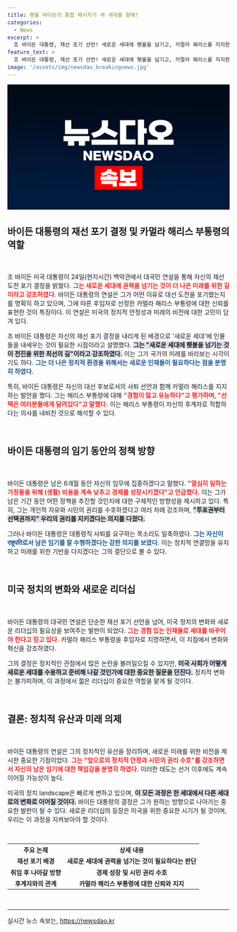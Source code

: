 ```yaml
---
title: 횃불 바이든의 통합 메시지가 새 세대를 향해!
categories:
  - News
excerpt: >
  조 바이든 대통령, 재선 포기 선언! 새로운 세대에 횃불을 넘기고, 카멀라 해리스를 지지한다. 경험 많고 유능한 그녀의 리더십을 강조하며 미래를 응원하는 바이든의 의중은? 자세한 내용은 기사에서 확인하세요!
feature_text: >
  조 바이든 대통령, 재선 포기 선언! 새로운 세대에 횃불을 넘기고, 카멀라 해리스를 지지한다. 경험 많고 유능한 그녀의 리더십을 강조하며 미래를 응원하는 바이든의 의중은? 자세한 내용은 기사에서 확인하세요!
image: '/assets/img/newsdao_breakingnews.jpg'
---
```


<p><img src="/assets/img/newsdao_breakingnews.jpg" alt="cryptoinkorea 속보" /></p>

<h2 data-ke-size="size26">바이든 대통령의 재선 포기 결정 및 카멀라 해리스 부통령의 역할</h2>

<p data-ke-size="size16">&nbsp;</p>

<p>조 바이든 미국 대통령이 24일(현지시간) 백악관에서 대국민 연설을 통해 자신의 재선 도전 포기 결정을 밝혔다. <b><span style="color: #ee2323;">그는 새로운 세대에 권력을 넘기는 것이 더 나은 미래를 위한 길이라고 강조하였다.</span></b> 바이든 대통령의 연설은 그가 어떤 이유로 대선 도전을 포기했는지를 명확히 하고 있으며, 그에 따른 후임자로 선정한 카멀라 해리스 부통령에 대한 신뢰를 표현한 것이 특징이다. 이 연설은 미국의 정치적 안정성과 미래의 비전에 대한 고민이 담겨 있다.</p>

<p>조 바이든 대통령은 자신의 재선 포기 결정을 내리게 된 배경으로 '새로운 세대'에 인물들을 내세우는 것이 필요한 시점이라고 설명했다. <b><span style="background-color: #21538527;">그는 "새로운 세대에 횃불을 넘기는 것이 전진을 위한 최선의 길"이라고 강조하였다.</span></b> 이는 그가 국가의 미래를 바라보는 시각이기도 하다. <b><span style="color: #1a5490;">그는 더 나은 정치적 환경을 위해서는 새로운 인재들이 필요하다는 점을 분명히 하였다.</span></b></p>

<p>특히, 바이든 대통령은 자신의 대선 후보로서의 사퇴 선언과 함께 카멀라 해리스를 지지하는 발언을 했다. 그는 해리스 부통령에 대해 <b><span style="color: #ee2323;">"경험이 많고 유능하다"고 평가하며, "선택은 여러분들에게 달려있다"고 말했다.</span></b> 이는 해리스 부통령이 자신의 후계자로 적합하다는 의사를 내비친 것으로 해석할 수 있다.</p>

<p data-ke-size="size16">&nbsp;</p>

<h2 data-ke-size="size26">바이든 대통령의 임기 동안의 정책 방향</h2>

<p data-ke-size="size16">&nbsp;</p>

<p>바이든 대통령은 남은 6개월 동안 자신의 임무에 집중하겠다고 말했다. <b><span style="color: #ee2323;">"열심히 일하는 가정들을 위해 (생활) 비용을 계속 낮추고 경제를 성장시키겠다"고 언급했다.</span></b> 이는 그가 남은 기간 동안 어떤 정책을 추진할 것인지에 대한 구체적인 방향성을 제시하고 있다. 특히, 그는 개인적 자유와 시민의 권리를 수호하겠다고 여러 차례 강조하며, <b><span style="background-color: #21538527;">"투표권부터 선택권까지" 우리의 권리를 지키겠다는 의지를 다졌다.</span></b></p>

<p>그러나 바이든 대통령은 대통령직 사퇴를 요구하는 목소리도 일축하였다. <b><span style="color: #1a5490;">그는 자신이 राष्ट्रपति로서 남은 임기를 잘 수행하겠다는 강한 의지를 보였다.</span></b> 이는 정치적 연결망을 유지하고 미래를 위한 기반을 다지겠다는 그의 결단으로 볼 수 있다.</p>

<p data-ke-size="size16">&nbsp;</p>

<h2 data-ke-size="size26">미국 정치의 변화와 새로운 리더십</h2>

<p data-ke-size="size16">&nbsp;</p>

<p>바이든 대통령의 대국민 연설은 단순한 재선 포기 선언을 넘어, 미국 정치의 변화와 새로운 리더십의 필요성을 보여주는 발판이 되었다. <b><span style="color: #ee2323;">그는 경험 있는 인재들로 세대를 바꾸어야 한다고 믿고 있다.</span></b> 카멀라 해리스 부통령을 후임자로 지명하면서, 이 지점에서 변화와 혁신을 강조하였다.</p>

<p>그의 결정은 정치적인 관점에서 많은 논란을 불러일으킬 수 있지만, <b><span style="background-color: #21538527;">미국 사회가 어떻게 새로운 세대를 수용하고 준비해 나갈 것인가에 대한 중요한 질문을 던진다.</span></b> 정치적 변화는 불가피하며, 이 과정에서 젊은 리더십이 중요한 역할을 맡게 될 것이다.</p>

<p data-ke-size="size16">&nbsp;</p>

<h2 data-ke-size="size26">결론: 정치적 유산과 미래 의제</h2>

<p data-ke-size="size16">&nbsp;</p>

<p>바이든 대통령의 연설은 그의 정치적인 유산을 정리하며, 새로운 미래를 위한 비전을 제시한 중요한 기점이었다. <b><span style="color: #ee2323;">그는 "앞으로의 정치적 안정과 시민의 권리 수호"를 강조하면서 자신의 남은 임기에 대한 책임감을 분명히 하였다.</span></b> 이러한 태도는 선거 이후에도 계속 이어질 가능성이 높다. </p>

<p>미국의 정치 landscape은 빠르게 변하고 있으며, <b><span style="background-color: #21538527;">이 모든 과정은 한 세대에서 다른 세대로의 변화로 이어질 것이다.</span></b> 바이든 대통령의 결정은 그가 원하는 방향으로 나아가는 중요한 발판이 될 수 있다. 새로운 리더십의 등장은 미국을 위한 중요한 시기가 될 것이며, 우리는 이 과정을 지켜보아야 할 것이다.</p>

<p data-ke-size="size16">&nbsp;</p>

<table>
  <tr>
    <th style="text-align: center; height: 17px;"><b>주요 논제</b></th>
    <th style="text-align: center; height: 17px;"><b>상세 내용</b></th>
  </tr>
  <tr>
    <td style="text-align: center; height: 17px;"><b>재선 포기 배경</b></td>
    <td style="text-align: center; height: 17px;"><b>새로운 세대에 권력을 넘기는 것이 필요하다는 판단</b></td>
  </tr>
  <tr>
    <td style="text-align: center; height: 17px;"><b>취임 후 나아갈 방향</b></td>
    <td style="text-align: center; height: 17px;"><b>경제 성장 및 시민 권리 수호</b></td>
  </tr>
  <tr>
    <td style="text-align: center; height: 17px;"><b>후계자와의 관계</b></td>
    <td style="text-align: center; height: 17px;"><b>카멀라 해리스 부통령에 대한 신뢰와 지지</b></td>
  </tr>
</table>

<p data-ke-size="size16">&nbsp;</p>

<hr>
실시간 뉴스 속보는, <a href="https://newsdao.kr" rel="dofollow">https://newsdao.kr</a>


